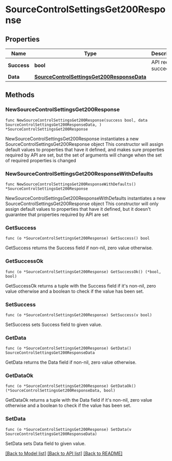 # SourceControlSettingsGet200Response

## Properties

Name | Type | Description | Notes
------------ | ------------- | ------------- | -------------
**Success** | **bool** | API request succeeded | 
**Data** | [**SourceControlSettingsGet200ResponseData**](SourceControlSettingsGet200ResponseData.md) |  | 

## Methods

### NewSourceControlSettingsGet200Response

`func NewSourceControlSettingsGet200Response(success bool, data SourceControlSettingsGet200ResponseData, ) *SourceControlSettingsGet200Response`

NewSourceControlSettingsGet200Response instantiates a new SourceControlSettingsGet200Response object
This constructor will assign default values to properties that have it defined,
and makes sure properties required by API are set, but the set of arguments
will change when the set of required properties is changed

### NewSourceControlSettingsGet200ResponseWithDefaults

`func NewSourceControlSettingsGet200ResponseWithDefaults() *SourceControlSettingsGet200Response`

NewSourceControlSettingsGet200ResponseWithDefaults instantiates a new SourceControlSettingsGet200Response object
This constructor will only assign default values to properties that have it defined,
but it doesn't guarantee that properties required by API are set

### GetSuccess

`func (o *SourceControlSettingsGet200Response) GetSuccess() bool`

GetSuccess returns the Success field if non-nil, zero value otherwise.

### GetSuccessOk

`func (o *SourceControlSettingsGet200Response) GetSuccessOk() (*bool, bool)`

GetSuccessOk returns a tuple with the Success field if it's non-nil, zero value otherwise
and a boolean to check if the value has been set.

### SetSuccess

`func (o *SourceControlSettingsGet200Response) SetSuccess(v bool)`

SetSuccess sets Success field to given value.


### GetData

`func (o *SourceControlSettingsGet200Response) GetData() SourceControlSettingsGet200ResponseData`

GetData returns the Data field if non-nil, zero value otherwise.

### GetDataOk

`func (o *SourceControlSettingsGet200Response) GetDataOk() (*SourceControlSettingsGet200ResponseData, bool)`

GetDataOk returns a tuple with the Data field if it's non-nil, zero value otherwise
and a boolean to check if the value has been set.

### SetData

`func (o *SourceControlSettingsGet200Response) SetData(v SourceControlSettingsGet200ResponseData)`

SetData sets Data field to given value.



[[Back to Model list]](../README.md#documentation-for-models) [[Back to API list]](../README.md#documentation-for-api-endpoints) [[Back to README]](../README.md)


